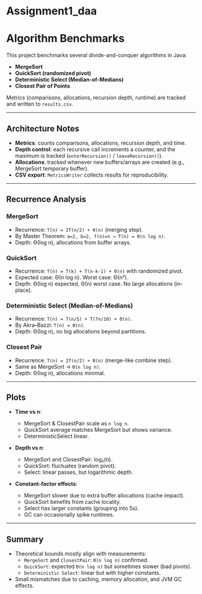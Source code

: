 # Assignment1_daa
# Algorithm Benchmarks

This project benchmarks several divide-and-conquer algorithms in Java:
- **MergeSort**
- **QuickSort (randomized pivot)**
- **Deterministic Select (Median-of-Medians)**
- **Closest Pair of Points**

Metrics (comparisons, allocations, recursion depth, runtime) are tracked and written to `results.csv`.

---

## Architecture Notes
- **Metrics**: counts comparisons, allocations, recursion depth, and time.
- **Depth control**: each recursive call increments a counter, and the maximum is tracked (`enterRecursion()` / `leaveRecursion()`).
- **Allocations**: tracked whenever new buffers/arrays are created (e.g., MergeSort temporary buffer).
- **CSV export**: `MetricsWriter` collects results for reproducibility.

---

## Recurrence Analysis

### MergeSort
- Recurrence: `T(n) = 2T(n/2) + Θ(n)` (merging step).
- By Master Theorem: `a=2, b=2, f(n)=n → T(n) = Θ(n log n)`.
- Depth: Θ(log n), allocations from buffer arrays.

### QuickSort
- Recurrence: `T(n) = T(k) + T(n-k-1) + Θ(n)` with randomized pivot.
- Expected case: Θ(n log n). Worst case: Θ(n²).
- Depth: Θ(log n) expected, Θ(n) worst case. No large allocations (in-place).

### Deterministic Select (Median-of-Medians)
- Recurrence: `T(n) = T(n/5) + T(7n/10) + Θ(n)`.
- By Akra–Bazzi: `T(n) = Θ(n)`.
- Depth: Θ(log n), no big allocations beyond partitions.

### Closest Pair
- Recurrence: `T(n) = 2T(n/2) + Θ(n)` (merge-like combine step).
- Same as MergeSort → `Θ(n log n)`.
- Depth: Θ(log n), allocations minimal.

---

## Plots

- **Time vs n**:  
  - MergeSort & ClosestPair scale as `n log n`.  
  - QuickSort average matches MergeSort but shows variance.  
  - DeterministicSelect linear.  

- **Depth vs n**:  
  - MergeSort and ClosestPair: log₂(n).  
  - QuickSort: fluctuates (random pivot).  
  - Select: linear passes, but logarithmic depth.  

- **Constant-factor effects**:  
  - MergeSort slower due to extra buffer allocations (cache impact).  
  - QuickSort benefits from cache locality.  
  - Select has larger constants (grouping into 5s).  
  - GC can occasionally spike runtimes.

---

## Summary
- Theoretical bounds mostly align with measurements:
  - `MergeSort` and `ClosestPair`: `Θ(n log n)` confirmed.  
  - `QuickSort`: expected `Θ(n log n)` but sometimes slower (bad pivots).  
  - `Deterministic Select`: linear but with higher constants.  
- Small mismatches due to caching, memory allocation, and JVM GC effects.
